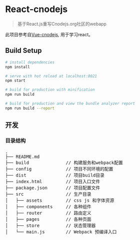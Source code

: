 # React-cnodejs

> 基于React.js重写Cnodejs.org社区的webapp

此项目参考自[Vue-cnodejs](https://github.com/shinygang/Vue-cnodejs), 用于学习react。

## Build Setup

``` bash
# install dependencies
npm install

# serve with hot reload at localhost:8021
npm start

# build for production with minification
npm run build

# build for production and view the bundle analyzer report
npm run build --report
```

## 开发

### 目录结构
<pre>
.
├── README.md           
├── build              // 构建服务和webpack配置
├── config             // 项目不同环境的配置
├── dist               // 项目build目录
├── index.html         // 项目入口文件
├── package.json       // 项目配置文件
├── src                // 生产目录
│   ├── assets         // css js 和字体资源
│   ├── components     // 各种组件
│   ├── router         // 路由定义
│   ├── pages          // 各种页面
│   ├── store          // 状态管理器
│   └── main.js        // Webpack 预编译入口
</pre>
